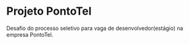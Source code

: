 # Projeto PontoTel
 Desafio do processo seletivo para vaga de desenvolvedor(estágio) na empresa PontoTel.
